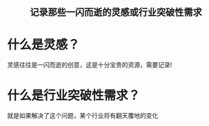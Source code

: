 <h2 align="center">记录那些一闪而逝的灵感或行业突破性需求</h2>

# 什么是灵感？

灵感往往是一闪而逝的创意，这是十分宝贵的资源，需要记录!

# 什么是行业突破性需求？

就是如果解决了这个问题，某个行业将有翻天覆地的变化
